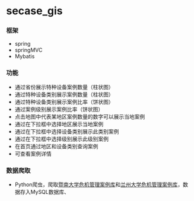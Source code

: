 # secase_gis
### 框架
* spring
* springMVC
* Mybatis
### 功能
* 通过省份展示特种设备案例数量（柱状图）
* 通过特种设备类别展示案例数量（柱状图）
* 通过特种设备类别展示案例比率（饼状图）
* 通过案例级别展示案例比率（饼状图）
* 点击地图中代表某地区案例数量的数字可以展示当地案例
* 通过在下拉框中选择地区展示当地案例
* 通过在下拉框中选择设备类别展示此类别案例
* 通过在下拉框中选择级别展示此级别案例
* 在首页通过地区和设备类别查询案例
* 可查看案例详情
### 数据爬取
* Python爬虫，爬取[暨南大学危机管理案例库](http://decm.jnu.edu.cn/)和[兰州大学危机管理案例库](http://cm.cm1911.com/pubmanage)，数据存入MySQL数据库、
